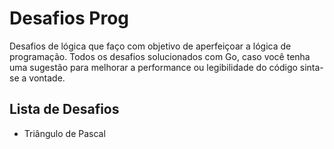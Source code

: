 # Desafios Prog

Desafios de lógica que faço com objetivo de aperfeiçoar a lógica de programação.
Todos os desafios solucionados com Go, caso você tenha uma sugestão para melhorar a performance ou legibilidade do código sinta-se a vontade.

## Lista de Desafios

  - Triângulo de Pascal